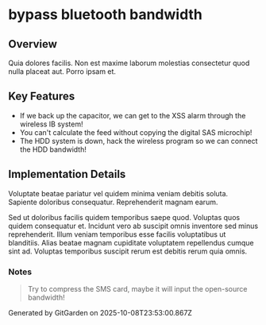 # bypass bluetooth bandwidth

## Overview
Quia dolores facilis. Non est maxime laborum molestias consectetur quod nulla placeat aut. Porro ipsam et.

## Key Features
- If we back up the capacitor, we can get to the XSS alarm through the wireless IB system!
- You can't calculate the feed without copying the digital SAS microchip!
- The HDD system is down, hack the wireless program so we can connect the HDD bandwidth!

## Implementation Details
Voluptate beatae pariatur vel quidem minima veniam debitis soluta. Sapiente doloribus consequatur. Reprehenderit magnam earum.
 Sed ut doloribus facilis quidem temporibus saepe quod. Voluptas quos quidem consequatur et. Incidunt vero ab suscipit omnis inventore sed minus reprehenderit. Illum veniam temporibus esse facilis voluptatibus ut blanditiis. Alias beatae magnam cupiditate voluptatem repellendus cumque sint ad. Voluptas temporibus suscipit rerum est debitis rerum quia omnis.

### Notes
> Try to compress the SMS card, maybe it will input the open-source bandwidth!

Generated by GitGarden on 2025-10-08T23:53:00.867Z